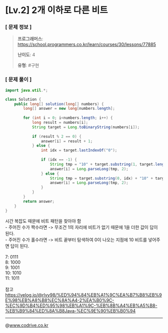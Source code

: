 # [Lv.2] 2개 이하로 다른 비트

### [ 문제 정보 ]
> **프로그래머스**: https://school.programmers.co.kr/learn/courses/30/lessons/77885
> 
> **난이도**: 4
>
> **유형**: #구현


### [ 문제 풀이 ]
```Java
import java.util.*;

class Solution {
    public long[] solution(long[] numbers) {
        long[] answer = new long[numbers.length];
        
        for (int i = 0; i<numbers.length; i++) {
            long result = numbers[i];
            String target = Long.toBinaryString(numbers[i]);
            
            if (result % 2 == 0) {
                answer[i] = result + 1;
            } else {
                int idx = target.lastIndexOf("0");
                
                if (idx == -1) {
                    String tmp = "10" + target.substring(1, target.length());
                    answer[i] = Long.parseLong(tmp, 2);
                } else {
                    String tmp = target.substring(0, idx) + "10" + target.substring(idx + 2, target.length());
                    answer[i] = Long.parseLong(tmp, 2);
                }
            }
        }
        return answer;
    }
}
```
시간 복잡도 때문에 비트 패턴을 찾아야 함<br>- 주어진 수가 짝수라면 -> 무조건 1의 자리에 비트가 없기 때문에 1을 더한 값이 답이 된다.<br>- 주어진 수가 홀수라면 -> 비트 끝부터 탐색하여 0이 나오는 지점에 10 비트를 넣어주면 답이 된다.<br><br>7: 0111<br>8: 1000<br>9: 1001<br>10: 1010<br>11: 1011<br><br>참고<br>https://velog.io/@rlvy98/%ED%94%84%EB%A1%9C%EA%B7%B8%EB%9E%98%EB%A8%B8%EC%8A%A4-2%EA%B0%9C-%EC%9D%B4%ED%95%98%EB%A1%9C-%EB%8B%A4%EB%A5%B8-%EB%B9%84%ED%8A%B8Java-%EC%9E%90%EB%B0%94<br>


---
@www.codrive.co.kr